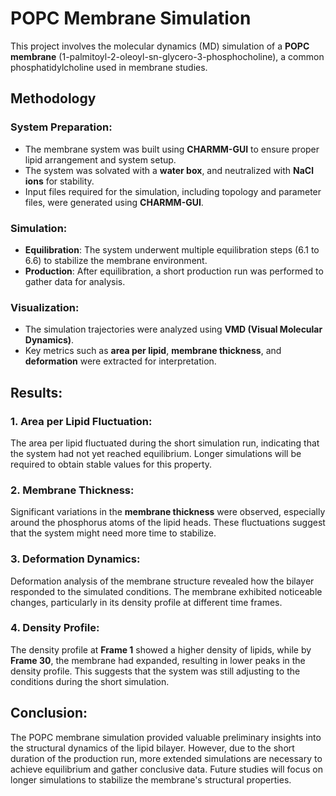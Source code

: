 # POPC Membrane Simulation

This project involves the molecular dynamics (MD) simulation of a **POPC membrane** (1-palmitoyl-2-oleoyl-sn-glycero-3-phosphocholine), a common phosphatidylcholine used in membrane studies.

## **Methodology**

### **System Preparation**:
- The membrane system was built using **CHARMM-GUI** to ensure proper lipid arrangement and system setup.
- The system was solvated with a **water box**, and neutralized with **NaCl ions** for stability.
- Input files required for the simulation, including topology and parameter files, were generated using **CHARMM-GUI**.

### **Simulation**:
- **Equilibration**: The system underwent multiple equilibration steps (6.1 to 6.6) to stabilize the membrane environment.
- **Production**: After equilibration, a short production run was performed to gather data for analysis.

### **Visualization**:
- The simulation trajectories were analyzed using **VMD (Visual Molecular Dynamics)**.
- Key metrics such as **area per lipid**, **membrane thickness**, and **deformation** were extracted for interpretation.

## **Results**:

### **1. Area per Lipid Fluctuation**:
The area per lipid fluctuated during the short simulation run, indicating that the system had not yet reached equilibrium. Longer simulations will be required to obtain stable values for this property.

### **2. Membrane Thickness**:
Significant variations in the **membrane thickness** were observed, especially around the phosphorus atoms of the lipid heads. These fluctuations suggest that the system might need more time to stabilize.

### **3. Deformation Dynamics**:
Deformation analysis of the membrane structure revealed how the bilayer responded to the simulated conditions. The membrane exhibited noticeable changes, particularly in its density profile at different time frames.

### **4. Density Profile**:
The density profile at **Frame 1** showed a higher density of lipids, while by **Frame 30**, the membrane had expanded, resulting in lower peaks in the density profile. This suggests that the system was still adjusting to the conditions during the short simulation.

## **Conclusion**:
The POPC membrane simulation provided valuable preliminary insights into the structural dynamics of the lipid bilayer. However, due to the short duration of the production run, more extended simulations are necessary to achieve equilibrium and gather conclusive data. Future studies will focus on longer simulations to stabilize the membrane's structural properties.
